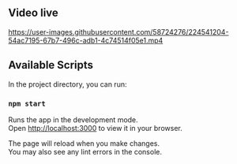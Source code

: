 ## Video live 


https://user-images.githubusercontent.com/58724276/224541204-54ac7195-67b7-496c-adb1-4c74514f05e1.mp4

## Available Scripts

In the project directory, you can run:

### `npm start`

Runs the app in the development mode.\
Open [http://localhost:3000](http://localhost:3000) to view it in your browser.

The page will reload when you make changes.\
You may also see any lint errors in the console.

